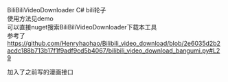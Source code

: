BiliBiliVideoDownloader
C# bili轮子  
使用方法见demo  
可以直接nuget搜索BiliBiliVideoDownloader下载本工具  
参考了  
https://github.com/Henryhaohao/Bilibili_video_download/blob/2e6035d2b2acdc188b713b17f1f9adf9cd5b4067/bilibili_video_download_bangumi.py#L29


加入了之前写的漫画接口